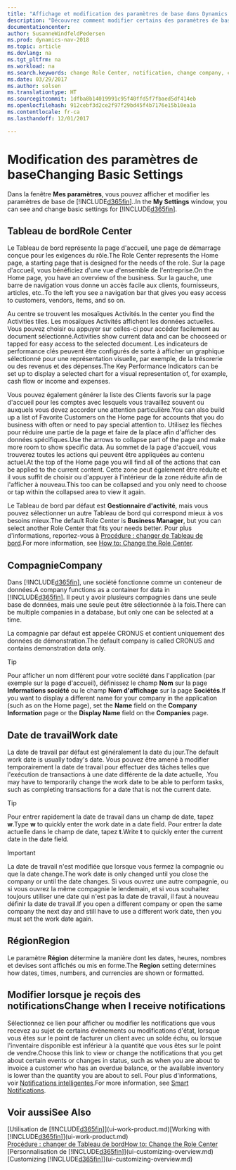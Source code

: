 ```yaml
---
title: "Affichage et modification des paramètres de base dans Dynamics NAV"
description: "Découvrez comment modifier certains des paramètres de base de Dynamics NAV, par exemple, le tableau de bord, la compagnie, ou la date de travail."
documentationcenter: 
author: SusanneWindfeldPedersen
ms.prod: dynamics-nav-2018
ms.topic: article
ms.devlang: na
ms.tgt_pltfrm: na
ms.workload: na
ms.search.keywords: change Role Center, notification, change company, change work date
ms.date: 03/29/2017
ms.author: solsen
ms.translationtype: HT
ms.sourcegitcommit: 1dfba8b14019991c95f40ffd5f7fbaed5df414eb
ms.openlocfilehash: 912cebf3d2ce2f97f29bd45f4b7176e15b10ea1a
ms.contentlocale: fr-ca
ms.lasthandoff: 12/01/2017

---
```

# <a name="changing-basic-settings"></a><span data-ttu-id="bb29f-103">Modification des paramètres de base</span><span class="sxs-lookup"><span data-stu-id="bb29f-103">Changing Basic Settings</span></span>
<span data-ttu-id="bb29f-104">Dans la fenêtre **Mes paramètres**, vous pouvez afficher et modifier les paramètres de base de [!INCLUDE[d365fin](includes/d365fin_md.md)]..</span><span class="sxs-lookup"><span data-stu-id="bb29f-104">In the **My Settings** window, you can see and change basic settings for [!INCLUDE[d365fin](includes/d365fin_md.md)].</span></span>  

## <a name="role-center"></a><span data-ttu-id="bb29f-105">Tableau de bord</span><span class="sxs-lookup"><span data-stu-id="bb29f-105">Role Center</span></span>
<span data-ttu-id="bb29f-106">Le Tableau de bord représente la page d'accueil, une page de démarrage conçue pour les exigences du rôle.</span><span class="sxs-lookup"><span data-stu-id="bb29f-106">The Role Center represents the Home page, a starting page that is designed for the needs of the role.</span></span> <span data-ttu-id="bb29f-107">Sur la page d'accueil, vous bénéficiez d'une vue d'ensemble de l'entreprise.</span><span class="sxs-lookup"><span data-stu-id="bb29f-107">On the Home page, you have an overview of the business.</span></span> <span data-ttu-id="bb29f-108">Sur la gauche, une barre de navigation vous donne un accès facile aux clients, fournisseurs, articles, etc..</span><span class="sxs-lookup"><span data-stu-id="bb29f-108">To the left you see a navigation bar that gives you easy access to customers, vendors, items, and so on.</span></span>

<span data-ttu-id="bb29f-109">Au centre se trouvent les mosaïques Activités.</span><span class="sxs-lookup"><span data-stu-id="bb29f-109">In the center you find the Activities tiles.</span></span> <span data-ttu-id="bb29f-110">Les mosaïques Activités affichent les données actuelles. Vous pouvez choisir ou appuyer sur celles-ci pour accéder facilement au document sélectionné.</span><span class="sxs-lookup"><span data-stu-id="bb29f-110">Activities show current data and can be chooseed or tapped for easy access to the selected document.</span></span> <span data-ttu-id="bb29f-111">Les indicateurs de performance clés peuvent être configurés de sorte à afficher un graphique sélectionné pour une représentation visuelle, par exemple, de la trésorerie ou des revenus et des dépenses.</span><span class="sxs-lookup"><span data-stu-id="bb29f-111">The Key Performance Indicators can be set up to display a selected chart for a visual representation of, for example, cash flow or income and expenses.</span></span>

<span data-ttu-id="bb29f-112">Vous pouvez également générer la liste des Clients favoris sur la page d'accueil pour les comptes avec lesquels vous travaillez souvent ou auxquels vous devez accorder une attention particulière.</span><span class="sxs-lookup"><span data-stu-id="bb29f-112">You can also build up a list of Favorite Customers on the Home page for accounts that you do business with often or need to pay special attention to.</span></span> <span data-ttu-id="bb29f-113">Utilisez les flèches pour réduire une partie de la page et faire de la place afin d'afficher des données spécifiques.</span><span class="sxs-lookup"><span data-stu-id="bb29f-113">Use the arrows to collapse part of the page and make more room to show specific data.</span></span> <span data-ttu-id="bb29f-114">Au sommet de la page d'accueil, vous trouverez toutes les actions qui peuvent être appliquées au contenu actuel.</span><span class="sxs-lookup"><span data-stu-id="bb29f-114">At the top of the Home page you will find all of the actions that can be applied to the current content.</span></span> <span data-ttu-id="bb29f-115">Cette zone peut également être réduite et il vous suffit de choisir ou d'appuyer à l'intérieur de la zone réduite afin de l'afficher à nouveau.</span><span class="sxs-lookup"><span data-stu-id="bb29f-115">This too can be collapsed and you only need to choose or tap within the collapsed area to view it again.</span></span>

<span data-ttu-id="bb29f-116">Le Tableau de bord par défaut est **Gestionnaire d'activité**, mais vous pouvez sélectionner un autre Tableau de bord qui correspond mieux à vos besoins mieux.</span><span class="sxs-lookup"><span data-stu-id="bb29f-116">The default Role Center is **Business Manager**, but you can select another Role Center that fits your needs better.</span></span> <span data-ttu-id="bb29f-117">Pour plus d'informations, reportez-vous à [Procédure : changer de Tableau de bord](change-role.md).</span><span class="sxs-lookup"><span data-stu-id="bb29f-117">For more information, see [How to: Change the Role Center](change-role.md).</span></span>

## <a name="company"></a><span data-ttu-id="bb29f-118">Compagnie</span><span class="sxs-lookup"><span data-stu-id="bb29f-118">Company</span></span>
<span data-ttu-id="bb29f-119">Dans [!INCLUDE[d365fin](includes/d365fin_md.md)], une société fonctionne comme un conteneur de données.</span><span class="sxs-lookup"><span data-stu-id="bb29f-119">A company functions as a container for data in [!INCLUDE[d365fin](includes/d365fin_md.md)].</span></span> <span data-ttu-id="bb29f-120">Il peut y avoir plusieurs compagnies dans une seule base de données, mais une seule peut être sélectionnée à la fois.</span><span class="sxs-lookup"><span data-stu-id="bb29f-120">There can be multiple companies in a database, but only one can be selected at a time.</span></span>

<span data-ttu-id="bb29f-121">La compagnie par défaut est appelée CRONUS et contient uniquement des données de démonstration.</span><span class="sxs-lookup"><span data-stu-id="bb29f-121">The default company is called CRONUS and contains demonstration data only.</span></span>

> [!TIP]  
>   <span data-ttu-id="bb29f-122">Pour afficher un nom différent pour votre société dans l'application (par exemple sur la page d'accueil), définissez le champ **Nom** sur la page **Informations société** ou le champ **Nom d'affichage** sur la page **Sociétés**.</span><span class="sxs-lookup"><span data-stu-id="bb29f-122">If you want to display a different name for your company in the application (such as on the Home page), set the **Name** field on the **Company Information** page or the **Display Name** field on the **Companies** page.</span></span>  

## <a name="work-date"></a><span data-ttu-id="bb29f-123">Date de travail</span><span class="sxs-lookup"><span data-stu-id="bb29f-123">Work date</span></span>
<span data-ttu-id="bb29f-124">La date de travail par défaut est généralement la date du jour.</span><span class="sxs-lookup"><span data-stu-id="bb29f-124">The default work date is usually today's date.</span></span> <span data-ttu-id="bb29f-125">Vous pouvez être amené à modifier temporairement la date de travail pour effectuer des tâches telles que l'exécution de transactions à une date différente de la date actuelle, .</span><span class="sxs-lookup"><span data-stu-id="bb29f-125">You may have to temporarily change the work date to be able to perform tasks, such as completing transactions for a date that is not the current date.</span></span>

> [!TIP]  
>   <span data-ttu-id="bb29f-126">Pour entrer rapidement la date de travail dans un champ de date, tapez **w**.</span><span class="sxs-lookup"><span data-stu-id="bb29f-126">Type **w** to quickly enter the work date in a date field.</span></span> <span data-ttu-id="bb29f-127">Pour entrer la date actuelle dans le champ de date, tapez **t**.</span><span class="sxs-lookup"><span data-stu-id="bb29f-127">Write **t** to quickly enter the current date in the date field.</span></span>

> [!IMPORTANT]  
>   <span data-ttu-id="bb29f-128">La date de travail n'est modifiée que lorsque vous fermez la compagnie ou que la date change.</span><span class="sxs-lookup"><span data-stu-id="bb29f-128">The work date is only changed until you close the company or until the date changes.</span></span> <span data-ttu-id="bb29f-129">Si vous ouvrez une autre compagnie, ou si vous ouvrez la même compagnie le lendemain, et si vous souhaitez toujours utiliser une date qui n'est pas la date de travail, il faut à nouveau définir la date de travail.</span><span class="sxs-lookup"><span data-stu-id="bb29f-129">If you open a different company or open the same company the next day and still have to use a different work date, then you must set the work date again.</span></span>

## <a name="region"></a><span data-ttu-id="bb29f-130">Région</span><span class="sxs-lookup"><span data-stu-id="bb29f-130">Region</span></span>
<span data-ttu-id="bb29f-131">Le paramètre **Région** détermine la manière dont les dates, heures, nombres et devises sont affichés ou mis en forme.</span><span class="sxs-lookup"><span data-stu-id="bb29f-131">The **Region** setting determines how dates, times, numbers, and currencies are shown or formatted.</span></span>   

## <a name="change-when-i-receive-notifications"></a><span data-ttu-id="bb29f-132">Modifier lorsque je reçois des notifications</span><span class="sxs-lookup"><span data-stu-id="bb29f-132">Change when I receive notifications</span></span>
<span data-ttu-id="bb29f-133">Sélectionnez ce lien pour afficher ou modifier les notifications que vous recevez au sujet de certains événements ou modifications d'état, lorsque vous êtes sur le point de facturer un client avec un solde échu, ou lorsque l'inventaire disponible est inférieur à la quantité que vous êtes sur le point de vendre.</span><span class="sxs-lookup"><span data-stu-id="bb29f-133">Choose this link to view or change the notifications that you get about certain events or changes in status, such as when you are about to invoice a customer who has an overdue balance, or the available inventory is lower than the quantity you are about to sell.</span></span> <span data-ttu-id="bb29f-134">Pour plus d'informations, voir [Notifications intelligentes](ui-smart-notifications.md).</span><span class="sxs-lookup"><span data-stu-id="bb29f-134">For more information, see [Smart Notifications](ui-smart-notifications.md).</span></span>

## <a name="see-also"></a><span data-ttu-id="bb29f-135">Voir aussi</span><span class="sxs-lookup"><span data-stu-id="bb29f-135">See Also</span></span>
<span data-ttu-id="bb29f-136">[Utilisation de [!INCLUDE[d365fin](includes/d365fin_md.md)]](ui-work-product.md)</span><span class="sxs-lookup"><span data-stu-id="bb29f-136">[Working with [!INCLUDE[d365fin](includes/d365fin_md.md)]](ui-work-product.md)</span></span>  
[<span data-ttu-id="bb29f-137">Procédure : changer de Tableau de bord</span><span class="sxs-lookup"><span data-stu-id="bb29f-137">How to: Change the Role Center</span></span>](change-role.md)  
<span data-ttu-id="bb29f-138">[Personnalisation de [!INCLUDE[d365fin](includes/d365fin_md.md)]](ui-customizing-overview.md)</span><span class="sxs-lookup"><span data-stu-id="bb29f-138">[Customizing [!INCLUDE[d365fin](includes/d365fin_md.md)]](ui-customizing-overview.md)</span></span>  

